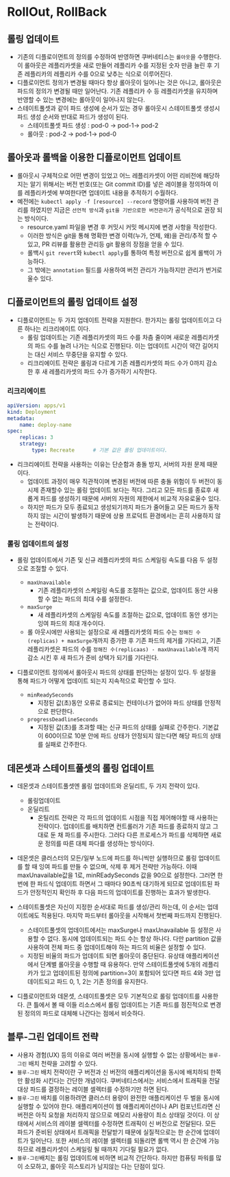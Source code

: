 # RollOut, RollBack

## 롤링 업데이트
- 기존의 디플로이먼트의 정의를 수정하여 반영하면 쿠버네티스는 `롤아웃`을 수행한다. 이 롤아웃은 레플리카셋을 새로 만들어 레플리카 수를 지정된 숫자 만큼 늘린 후 기존 레플리카의 레플리카 수를 0으로 낮추는 식으로 이루어진다.
- 디플로이먼트 정의가 변경될 때마다 항상 롤아웃이 일어나는 것은 아니고, 롤아웃은 파드의 정의가 변경될 때만 일어난다. 기존 레플리카 수 등 레플리카셋을 유지하며 반영할 수 있는 변경에는 롤아웃이 일어나지 않는다.
- 스테이트풀셋과 같이 파드 생성에 순서가 있는 경우 롤아웃시 스테이트풀셋 생성시 파드 생성 순서와 반대로 파드가 생성이 된다.
    - 스테이트풀셋 파드 생성 : pod-0 -> pod-1-> pod-2
    - 롤아웃 : pod-2 -> pod-1-> pod-0


## 롤아웃과 롤백을 이용한 디플로이먼트 업데이트
- 롤아웃시 구체적으로 어떤 변경이 있었고 어느 레플리카셋이 어떤 리비전에 해당하지는 알기 위해서는 버전 번호(또는 Git commit ID)를 넣은 레이블을 정의하여 이를 레플리카셋에 부여한다면 업데이트 내용을 추적하기 수월하다.
- 예전에는 `kubectl apply -f [resource] --record` 명령어를 사용하여 버전 관리를 하였지만 지금은 `선언적 방식`과 `git을 기반으로한 버전관리`가 공식적으로 권장 되는 방식이다.
    - resource.yaml 파일을 변경 후 커밋시 커밋 메시지에 변경 사항을 작성한다.
    - 이러한 방식은 git을 통해 명확한 변경 이력(누가, 언제, 왜)을 관리/추적 할 수 있고, PR 리뷰를 활용한 관리등 git 활용의 장점을 얻을 수 있다.
    - 롤백시 `git revert`와 `kubectl apply`를 통하여 특정 버전으로 쉽게 롤백이 가능하다.
    - 그 밖에는 `annotation` 필드를 사용하여 버전 관리가 가능하지만 관리가 번거로울수 있다.


## 디플로이먼트의 롤링 업데이트 설정
- 디플로이먼트는 두 가지 업데이트 전략을 지원한다. 한가지는 롤링 업데이트이고 다른 하나는 리크리에이트 이다. 
    - 롤링 업데이트는 기존 레플리카셋의 파드 수를 차츰 줄이며 새로운 레플리카셋의 파드 수를 늘려 나가는 식으로 진행된다. 이는 업데이트 시간이 약간 길어지는 대신 서비스 무중단을 유지할 수 있다.
    - 리크리에이트 전략은 롤링과 다르게 기존 레플리카셋의 파드 수가 0까지 감소한 후 새 레플리카셋의 파드 수가 증가하기 시작한다.

### 리크리에이트
~~~yaml
apiVersion: apps/v1
kind: Deployment
metadata:
    name: deploy-name
spec:
    replicas: 3
    strategy: 
        type: Recreate      # 기본 값은 롤링 업데이트이다.
~~~

- 리크리에이트 전략을 사용하는 이유는 단순함과 충돌 방지, 서버의 자원 문제 때문이다.
    - 업데이트 과정이 매우 직관적이며 변경된 버전에 따른 충돌 위험이 두 버전이 동시제 존재할수 있는 롤링 업데이트 보다는 적다. 그리고 모든 파드를 종료후 새롭게 파드를 생성하기 때문에 서버의 자원의 제한에서 비교적 자유로울수 있다.
    - 하지만 파드가 모두 종료되고 생성되기까지 파드가 줄어들고 모든 파드가 동작하지 않는 시간이 발생하기 때문에 상용 프로덕트 환경에서는 흔히 사용하지 않는 전략이다.


### 롤링 업데이트의 설정
- 롤링 업데이트에서 기존 및 신규 레플리카셋의 파드 스케일링 속도를 다음 두 설정으로 조절할 수 있다.
    - `maxUnavailable`
        - 기존 레플리카셋의 스케일링 속도를 조절하는 값으로, 업데이트 동안 사용할 수 없는 파드의 최대 수를 설정한다.
    - `maxSurge`
        - 새 레플리카셋의 스케일링 속도를 조절하는 값으로, 업데이트 동안 생기는 잉여 파드의 최대 개수이다.
    - 롤 아웃시에만 사용되는 설정으로 새 레플리카셋의 파드 수는 `정해진 수(replicas) + maxSurge`개까지 증가한 후 기존 파드의 제거를 기다리고, 기존 레플리카셋은 파드의 수를 `정해진 수(replicaas) - maxUnavailable`개 까지 감소 시킨 후 새 파드가 준비 상택가 되기를 기다린다.

- 디플로이먼트 정의에서 롤아웃시 파드의 상태를 판단하는 설정이 있다. 두 설정을 통해 파드가 어떻게 업데이트 되는지 지속적으로 확인할 수 있다.
    - `minReadySeconds`
        - 지정된 값(초)동안 오류로 종료되는 컨테이너가 없어야 파드 상태를 안정적으로 판단한다.
    - `progressDeadlineSeconds`
        - 지정된 값(초)를 초과할 때는 신규 파드의 상태를 실패로 간주한다. 기본값이 600이므로 10분 안에 파드 상태가 안정되지 않는다면 해당 파드의 상태를 실패로 간주한다.


## 데몬셋과 스테이트풀셋의 롤링 업데이트
- 데몬셋과 스테이트풀셋엔 롤링 업데이트와 온딜리트, 두 가지 전략이 있다.
    - 롤링업데이트
    - 온딜리트
        - 온틸리트 전략은 각 파드의 업데이트 시점을 직접 제어해야할 때 사용하는 전략이다. 업데이트를 배치하면 컨트롤러가 기존 파드를 종료하지 않고 그대로 둔 채 파드를 주시한다. 그러다 다른 프로세스가 파드를 삭제하면 새로운 정의를 따른 대체 파다를 생성하는 방식이다.

- 데몬셋은 클러스터의 모든/일부 노드에 파드를 하니씩만 실행하므로 롤링 업데이트를 할 때 잉여 파드를 만들 수 없으며, 삭제 후 제거 전략만 가능하다. 이때 maxUnavailable값을 1로, minREadySeconds 값을 90으로 설정한다. 그러면 한 번에 한 파드식 업데이트 하면서 그 때마다 90초씩 대기하게 되므로 업데이트된 파드가 안정적인지 확인하 후 다음 파드의 업데이트를 진행하는 효과가 발생한다.

- 스테이트풀셋은 자신이 지정한 순서대로 파드를 생성/관리 하는데, 이 순서는 업데이트에도 적용된다. 마지막 파드부터 롤아웃을 시작해서 첫번째 파드까지 진행된다.
    - 스테이트풀셋의 업데이트에서는 maxSurge나 maxUnavailable 등 설정은 사용할 수 없다. 동시에 업데이트되는 파드 수는 항상 하나다. 다만 partition 값을 사용하여 전체 파드 중 업데이트해야 하는 파드의 비율은 설정할 수 있다.
    - 지정된 비율의 파드가 업데이트 되면 롤아웃이 중단된다. 유상태 애플리케이션에서 단계별 롤아웃을 수행할 때 유용하다. 만약 스테이트풀셋에 5개의 레플리카가 있고 업데이트된 정의에 partition=3이 포함되어 있다면 파드 4와 3만 업데이트되고 파드 0, 1, 2는 기존 정의를 유지한다.

- 디플로이먼트와 데몬셋, 스테이트풀셋은 모두 기본적으로 롤링 업데이트를 사용한다. 큰 틀에서 볼 때 이들 리소스에서 롤링 업데이트는 기존 파드를 점진적으로 변경된 정의의 파드로 대체해 나간다는 점에서 비슷하다. 


## 블루-그린 업데이트 전략
- 사용자 경험(UX) 등의 이유로 여러 버전을 동시에 실행할 수 없는 상황에서는 `블루-그린` 배치 천략을 고려할 수 있다.
- `블루-그린` 배치 전략이란 구 버전과 신 버전의 애플리케이션을 동시에 배치하되 한쪽만 활성화 시킨다는 간단한 개념이다. 쿠버네티스에서는 서비스에서 트래픽을 전달 대상 파드를 결정하는 레이블 셀렉터를 수정하기만 하면 된다.
- `블루-그린` 배치를 이용하려면 클러스터 용량이 완전한 애플리케이션 두 벌을 동시에 실행할 수 있어야 한다. 애플리케이션이 웹 애플리케이션이나 API 컴포넌트라면 신 버전은 아직 요청을 처리하지 않으므로 메모리 사용량이 최소 상태일 것이다. 이 상태에서 서비스의 레이블 셀렉터를 수정하면 트래픽이 신 버전으로 전달된다. 모든 파드가 준비된 상태에서 트래픽을 전달받기 때문에 실질적으로는 한 순간에 업데이트가 일어난다. 또한 서비스의 레이블 셀렉터를 되돌리면 롤백 역시 한 순간에 가능하므로 레플리카셋이 스케일링 될 때까지 기다릴 필요가 없다.
- `블루-그린`배치는 롤링 업데이트에 비하면 비교적 간단하다. 하지만 컴퓨팅 파워를 많이 소모하고, 롤아웃 히스토리가 남지않는 다는 단점이 있다.